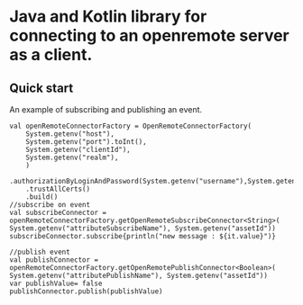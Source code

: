 <h1>Java and Kotlin library for connecting to an openremote server as a client.</h1>
<h2>Quick start</h2>
An example of subscribing and publishing an event.<br/>

    val openRemoteConnectorFactory = OpenRemoteConnectorFactory(
        System.getenv("host"),
        System.getenv("port").toInt(),
        System.getenv("clientId"),
        System.getenv("realm"),
        )
        .authorizationByLoginAndPassword(System.getenv("username"),System.getenv("password"))
        .trustAllCerts()
        .build()
    //subscribe on event
    val subscribeConnector = openRemoteConnectorFactory.getOpenRemoteSubscribeConnector<String>( System.getenv("attributeSubscribeName"), System.getenv("assetId"))
    subscribeConnector.subscribe{println("new message : ${it.value}")}

    //publish event
    val publishConnector = openRemoteConnectorFactory.getOpenRemotePublishConnector<Boolean>( System.getenv("attributePublishName"), System.getenv("assetId"))
    var publishValue= false
    publishConnector.publish(publishValue)
